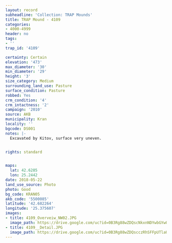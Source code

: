 ```yaml
---
layout: record
subheadline: 'Collection: TRAP Mounds'
title: TRAP Mound - 4109
categories:
- 4000-4999
header: no
tags:
- ''
trap_id: '4109'

certainty: Certain
elevation: '473'
max_diameter: '30'
min_diameter: '29'
height: '3'
size_category: Medium
surrounding_land_use: Pasture
surface_condition: Pasture
robbed: Yes
crm_condition: '4'
crm_intactness: '2'
campaign: '2010'
source: AKB
municipality: Kran
locality: ''
bgcode: DS001
notes: |-
  Excavated by Kitov, surface very uneven.


rights: standard


maps:
  lat: 42.6285
  lon: 25.2442
date: 2018-05-22
land_use_source: Photo
photo: Good
bg_code: KRAN05
akb_code: '5500085'
latitude: '42.682264'
longitude: '25.375607'
images:
- title: 4109_Overveiw_NW02.JPG
  image_path: https://drive.google.com/uc?id=0B3Rg88wZDQscNkxnNDYwbGYwOUk
- title: 4109__Detail.JPG
  image_path: https://drive.google.com/uc?id=0B3Rg88wZDQscczRhSFFpUTlaUEE
---
```

